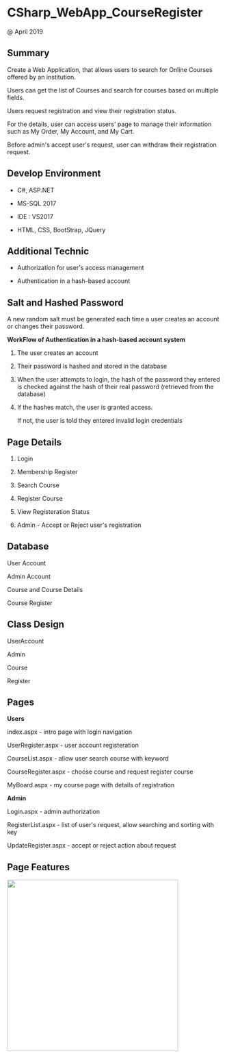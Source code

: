 # CSharp_WebApp_CourseRegister
@ April 2019

Summary
-----

Create a Web Application, that allows users to search for Online Courses offered by an institution. 

Users can get the list of Courses and search for courses based on multiple fields.

Users request registration and view their registration status.

For the details, user can access users' page to manage their information such as My Order, My Account, and My Cart.

Before admin's accept user's request, user can withdraw their registration request.


Develop Environment
-----

- C#, ASP.NET

- MS-SQL 2017

- IDE : VS2017

- HTML, CSS, BootStrap, JQuery



Additional Technic
-----

- Authorization for user's access management

- Authentication in a hash-based account  


Salt and Hashed Password
----

A new random salt must be generated each time a user creates an account or changes their password.


<b>WorkFlow of Authentication in a hash-based account system  </b>

1. The user creates an account

2. Their password is hashed and stored in the database

3. When the user attempts to login, the hash of the password they entered is checked against the hash of their real password (retrieved from the database)

4. If the hashes match, the user is granted access. 

   If not, the user is told they entered invalid login credentials 
 

Page Details
-----

1. Login

2. Membership Register

3. Search Course

4. Register Course

5. View Registeration Status

6. Admin - Accept or Reject user's registration


Database
----

User Account

Admin Account

Course and Course Details

Course Register


Class Design
----

UserAccount

Admin

Course

Register


Pages
----

 <b> Users </b>
 
index.aspx - intro page with login navigation 

UserRegister.aspx - user account registeration

CourseList.aspx - allow user search course with keyword

CourseRegister.aspx - choose course and request register course

MyBoard.aspx - my course page with details of registration



<b> Admin </b>

Login.aspx - admin authorization

RegisterList.aspx - list of user's request, allow searching and sorting with key

UpdateRegister.aspx - accept or reject action about request


Page Features
----

<img src='main.jpg' width='400px'>
